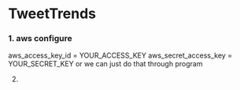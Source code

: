 # TweetTrends


### 1. aws configure

aws_access_key_id = YOUR_ACCESS_KEY 
aws_secret_access_key = YOUR_SECRET_KEY
or we can just do that through program

2.
